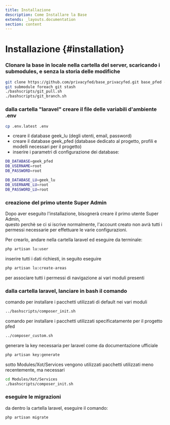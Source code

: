 ```yaml
---
title: Installazione
description: Come Installare la Base
extends: _layouts.documentation
section: content
---
```


# Installazione {#installation}

### Clonare la base in locale nella cartella del server, scaricando i submodules, e senza la storia delle modifiche

```bash
git clone https://github.com/privacyfed/base_privacyfed.git base_pfed --recurse-submodules --depth=1
git submodule foreach git stash
./bashscripts/git_pull.sh
./bashscripts/git_branch.sh
```

### dalla cartella "laravel" creare il file delle variabili d'ambiente .env 
    
```bash
cp .env.latest .env
```
- creare il database geek_lu (degli utenti, email, password)  
- creare il database geek_pfed (database dedicato al progetto, profili e modelli necessari per il progetto)  
- inserire i parametri di configurazione dei database:  

```bash
DB_DATABASE=geek_pfed
DB_USERNAME=root
DB_PASSWORD=root

DB_DATABASE_LU=geek_lu
DB_USERNAME_LU=root
DB_PASSWORD_LU=root
```

### creazione del primo utente Super Admin

Dopo aver eseguito l'installazione, bisognerà creare il primo utente Super Admin,  
questo perchè se ci si iscrive normalmente, l'account creato non avrà tutti i permessi necessarie per effettuare le varie configurazioni.  

Per crearlo, andare nella cartella laravel ed eseguire da terminale:  
```bash
php artisan lu:user
```
inserire tutti i dati richiesti, in seguito eseguire  

```bash
php artisan lu:create-areas
```
per associare tutti i permessi di navigazione ai vari moduli presenti

### dalla cartella laravel, lanciare in bash il comando

comando per installare i pacchetti utilizzati di default nei vari moduli
```bash
../bashscripts/composer_init.sh
```

comando per installare i pacchetti utilizzati specificatamente per il progetto pfed
```bash
../composer_custom.sh
```

generare la key necessaria per laravel come da documentazione ufficiale
```bash
php artisan key:generate
```

sotto Modules/Xot/Services vengono utilizzati pacchetti utilizzati meno recentemente, ma necessari
```bash
cd Modules/Xot/Services
./bashscripts/composer_init.sh
```

### eseguire le migrazioni

da dentro la cartella laravel, eseguire il comando:  
```bash
php artisan migrate
```